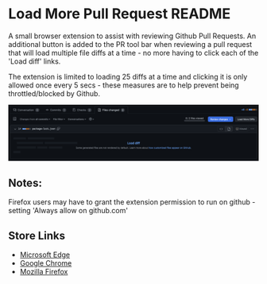 # Load More Pull Request README
A small browser extension to assist with reviewing Github Pull Requests.  An additional button is added to the PR tool bar when reviewing a pull request that will load multiple file diffs at a time - no more having to click each of the 'Load diff' links.

The extension is limited to loading 25 diffs at a time and clicking it is only allowed once every 5 secs - these measures are to help prevent being throttled/blocked by Github.

![Load More Pull Request - Screenshot](https://raw.githubusercontent.com/chrisbibby/load-more-pr/main/images/screenshot.png "Load More Diffs button added page")

## Notes:
Firefox users may have to grant the extension permission to run on github - setting 'Always allow on github.com'

## Store Links
- [Microsoft Edge](https://microsoftedge.microsoft.com/addons/detail/load-more-pull-request/kjpkmiidagoaogongfodilidoajmibdg) 
- [Google Chrome](https://chrome.google.com/webstore/detail/load-more-pull-request/elpanehbmbcebclnioijeadngjcfpjid)
- [Mozilla Firefox](https://addons.mozilla.org/en-GB/firefox/addon/load-more-pull-request/) 
